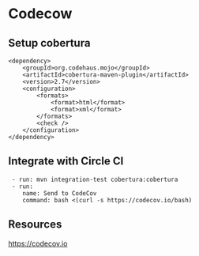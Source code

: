 # Codecow


## Setup cobertura
```
<dependency>
    <groupId>org.codehaus.mojo</groupId>
    <artifactId>cobertura-maven-plugin</artifactId>
    <version>2.7</version>
	<configuration>
		<formats>
			<format>html</format>
			<format>xml</format>
		</formats>
		<check />
	</configuration>
</dependency>
```

## Integrate with Circle CI
```
 - run: mvn integration-test cobertura:cobertura
 - run:
	name: Send to CodeCov
	command: bash <(curl -s https://codecov.io/bash)
```

## Resources

https://codecov.io